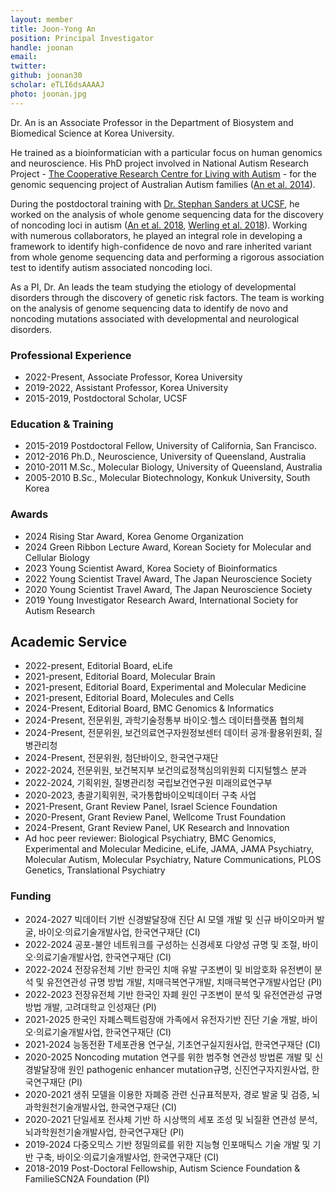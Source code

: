 ```yaml
---
layout: member
title: Joon-Yong An
position: Principal Investigator
handle: joonan
email:
twitter:
github: joonan30
scholar: eTLI6dsAAAAJ
photo: joonan.jpg
---
```


  Dr. An is an Associate Professor in the Department of Biosystem and Biomedical Science at Korea University.

  He trained as a bioinformatician with a particular focus on human genomics and neuroscience. His PhD project involved in National Autism Research Project - [The Cooperative Research Centre for Living with Autism](http://www.autismcrc.com.au/) - for the genomic sequencing project of Australian Autism families ([An et al. 2014](https://www.nature.com/articles/tp201438)).

  During the postdoctoral training with [Dr. Stephan Sanders at UCSF](https://sanderslab.github.io/team/stephansanders), he worked on the analysis of whole genome sequencing data for the discovery of noncoding loci in autism ([An et al. 2018](http://science.sciencemag.org/content/362/6420/eaat6576.long), [Werling et al. 2018](https://www.nature.com/articles/s41588-018-0107-y)). Working with numerous collaborators, he played an integral role in developing a framework to identify high-confidence de novo and rare inherited variant from whole genome sequencing data and performing a rigorous association test to identify autism associated noncoding loci.

  As a PI, Dr. An leads the team studying the etiology of developmental disorders through the discovery of genetic risk factors. The team is working on the analysis of genome sequencing data to identify de novo and noncoding mutations associated with developmental and neurological disorders.



### Professional Experience
- 2022-Present, Associate Professor, Korea University
- 2019-2022, Assistant Professor, Korea University
- 2015-2019, Postdoctoral Scholar, UCSF

### Education & Training
- 2015-2019 Postdoctoral Fellow, University of California, San Francisco.
- 2012-2016 Ph.D., Neuroscience, University of Queensland, Australia
- 2010-2011 M.Sc., Molecular Biology, University of Queensland, Australia
- 2005-2010 B.Sc., Molecular Biotechnology, Konkuk University, South Korea

### Awards
- 2024 Rising Star Award, Korea Genome Organization 
- 2024 Green Ribbon Lecture Award, Korean Society for Molecular and Cellular Biology
- 2023 Young Scientist Award, Korea Society of Bioinformatics
- 2022 Young Scientist Travel Award, The Japan Neuroscience Society
- 2020 Young Scientist Travel Award, The Japan Neuroscience Society
- 2019 Young Investigator Research Award, International Society for Autism Research

## Academic Service
- 2022-present, Editorial Board, eLife
- 2021-present, Editorial Board, Molecular Brain
- 2021-present, Editorial Board, Experimental and Molecular Medicine
- 2021-present, Editorial Board, Molecules and Cells
- 2024-Present, Editorial Board, BMC Genomics & Informatics
- 2024-Present, 전문위원, 과학기술정통부 바이오·헬스 데이터플랫폼 협의체
- 2024-Present, 전문위원, 보건의료연구자원정보센터 데이터 공개·활용위원회, 질병관리청
- 2024-Present, 전문위원, 첨단바이오, 한국연구재단
- 2022-2024, 전문위원, 보건복지부 보건의료정책심의위원회 디지털헬스 분과
- 2022-2024, 기획위원, 질병관리청 국립보건연구원 미래의료연구부
- 2020-2023, 총괄기획위원, 국가통합바이오빅데이터 구축 사업
- 2021-Present, Grant Review Panel, Israel Science Foundation
- 2020-Present, Grant Review Panel, Wellcome Trust Foundation
- 2024-Present, Grant Review Panel, UK Research and Innovation
- Ad hoc peer reviewer: Biological Psychiatry, BMC Genomics, Experimental and Molecular Medicine, eLife, JAMA, JAMA Psychiatry, Molecular Autism, Molecular Psychiatry, Nature Communications, PLOS Genetics, Translational Psychiatry


### Funding
- 2024-2027 빅데이터 기반 신경발달장애 진단 AI 모델 개발 및 신규 바이오마커  발굴, 바이오·의료기술개발사업, 한국연구재단 (CI)
- 2022-2024 공포-불안 네트워크를 구성하는 신경세포 다양성 규명 및 조절, 바이오·의료기술개발사업, 한국연구재단 (CI)
- 2022-2024 전장유전체 기반 한국인 치매 유발 구조변이 및 비암호화 유전변이 분석 및 유전연관성 규명 방법 개발, 치매극복연구개발, 치매극복연구개발사업단 (PI)
- 2022-2023 전장유전체 기반 한국인 자폐 원인 구조변이 분석 및 유전연관성 규명 방법 개발, 고려대학교 인성재단 (PI)
- 2021-2025 한국인 자폐스펙트럼장애 가족에서 유전자기반 진단 기술 개발, 바이오·의료기술개발사업, 한국연구재단 (CI)
- 2021-2024 능동전환 T세포관용 연구실, 기초연구실지원사업, 한국연구재단 (CI)
- 2020-2025 Noncoding mutation 연구를 위한 범주형 연관성 방법론 개발 및 신경발달장애 원인 pathogenic enhancer mutation규명, 신진연구자지원사업, 한국연구재단 (PI)
- 2020-2021 생쥐 모델을 이용한 자폐증 관련 신규표적분자, 경로 발굴 및 검증, 뇌과학원천기술개발사업, 한국연구재단 (CI)
- 2020-2021 단일세포 전사체 기반 하 시상핵의 세포 조성 및 뇌질환 연관성 분석, 뇌과학원천기술개발사업, 한국연구재단 (PI)
- 2019-2024 다중오믹스 기반 정밀의료를 위한 지능형 인포매틱스 기술 개발 및 기반 구축, 바이오·의료기술개발사업, 한국연구재단 (CI)
- 2018-2019 Post-Doctoral Fellowship, Autism Science Foundation & FamilieSCN2A Foundation (PI)